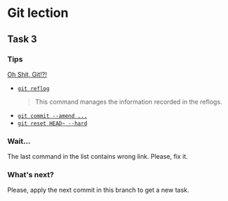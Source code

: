 # Git lection

## Task 3

### Tips

[Oh Shit, Git!?!](https://ohshitgit.com/)

* [`git reflog`](https://git-scm.com/docs/git-reflog)
  > This command manages the information recorded in the reflogs.
* [`git commit --amend ...`](https://git-scm.com/docs/git-commit)
* [`git reset HEAD~ --hard`](https://git-scm.com/docs/git-commit)

### Wait...

The last command in the list contains wrong link. Please, fix it.

### What's next?

Please, apply the next commit in this branch to get a new task.
